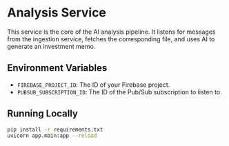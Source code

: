 # Analysis Service

This service is the core of the AI analysis pipeline. It listens for messages from the ingestion service, fetches the corresponding file, and uses AI to generate an investment memo.

## Environment Variables

- `FIREBASE_PROJECT_ID`: The ID of your Firebase project.
- `PUBSUB_SUBSCRIPTION_ID`: The ID of the Pub/Sub subscription to listen to.

## Running Locally

```bash
pip install -r requirements.txt
uvicorn app.main:app --reload
```
